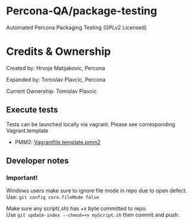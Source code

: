 # Percona-QA/package-testing
Automated Percona Packaging Testing (GPLv2 Licensed)

# Credits & Ownership
Created by: Hrvoje Matijakovic, Percona

Expanded by: Tomislav Plavcic, Percona

Current Ownership: Tomislav Plavcic

## Execute tests
Tests can be launched locally via vagrant. Please see corresponding Vagrant.template    
* PMM2: [Vagrantfile.template.pmm2](Vagrantfile.template.pmm2)

## Developer notes
### Important!
Windows users make sure to ignore file mode in repo due to open defect.
Use: `git config core.fileMode false`

Make sure any script(.sh) has +x byte committed to repo.  
Use `git update-index --chmod=+x myScript.sh` then commit and push.
